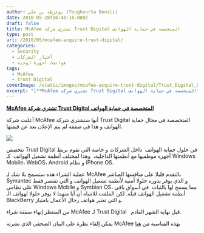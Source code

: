 ```yaml
---
author: يوغرطة بن علي (Youghourta Benali)
date: 2010-05-28T16:48:16.000Z
draft: false
title: McAfee تشتري شركة Trust Digital المتخصصة في حماية الهواتف
type: post
url: /2010/05/mcafee-acquire-trust-digital/
categories:
  - Security
  - أخبار الشركات
  - هواتف/ أجهزة لوحية
tags:
  - McAfee
  - Trust Digital
coverImage: /static/images/mcafee-acquire-trust-digital/Trust_Digital_Logo.gif
excerpt: "[**McAfee تشتري شركة Trust Digital المتخصصة في حماية الهواتف**](https://www.it-scoop.com/2010/05/mcafee-acquire-trust-digital/)\n\nأعلنت شركة McAfee أنها ستشتري شركة Trust Digital المتخصصة في مجال حماية الهواتف و هذا في صفقة لم يتم الإعلان بعد عن قيمتها.\n\n\n\nتتخصص Trust Digital في حلول حماية الهواتف \_داخل الشركات و"
---
```

[**McAfee تشتري شركة Trust Digital المتخصصة في حماية الهواتف**](https://www.it-scoop.com/2010/05/mcafee-acquire-trust-digital/)

أعلنت شركة McAfee أنها ستشتري شركة Trust Digital المتخصصة في مجال حماية الهواتف و هذا في صفقة لم يتم الإعلان بعد عن قيمتها.

![](/static/images/mcafee-acquire-trust-digital/Trust_Digital_Logo.gif)

تتخصص Trust Digital في حلول حماية الهواتف  داخل الشركات و خاصة التي تقوم بربط أجهزة موظفيها مع أنظمتها الداخلية،  وهذا لمختلف أنظمة تشغيل الهواتف  كـ Windows Mobile، WebOS، Android و نظام iPhone OS.

عملية الشراء هذه ستسمح بلا شك لـ McAfee بالتقدم قليلا على منافسها المباشر Symantec و الذي يوفر بدوره حلولا أمنية لأنظمة تشغيل الهواتف و التي تقتصر فقط على نظامي Windows Mobile و Symbian OS، مما يسمح لها بالثبات  في أسواق باقي أنظمة تشغيل الهواتف قبله. لكن الملفت للانتباه أن أيا منهما لا يوفر حلولا لهواتف الـ BlackBerry و التي تعتبر هواتف رجال الأعمال بامتياز.

من المنتظر إنهاء صفقة شراء McAfee لـ Trust Digital   قبل نهاية الشهر القادم.

يمكن إلقاء نظرة على البيان الصحفي الذي نشرته McAfee بهذه المناسبة من [هنا](http://newsroom.mcafee.com/article_display.cfm?article_id=3653)
